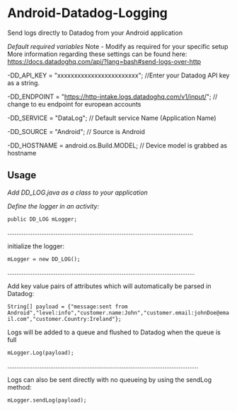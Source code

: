 # Android-Datadog-Logging
Send logs directly to Datadog from your Android application 

*Default required variables*
Note - Modify as required for your specific setup
More information regarding these settings can be found here:
https://docs.datadoghq.com/api/?lang=bash#send-logs-over-http

-DD_API_KEY = "xxxxxxxxxxxxxxxxxxxxxxxx";                            //Enter your Datadog API key as a string.

-DD_ENDPOINT = "https://http-intake.logs.datadoghq.com/v1/input/";   // change to eu endpoint for european accounts

-DD_SERVICE = "DataLog";                                             // Default service Name (Application Name)

-DD_SOURCE = "Android";                                              // Source is Android

-DD_HOSTNAME = android.os.Build.MODEL;                               // Device model is grabbed as hostname


Usage
------------------------

*Add DD_LOG.java as a class to your application*

*Define the logger in an activity:*

`public DD_LOG mLogger;`

........................................................................................................

initialize the logger:

`mLogger = new DD_LOG();`

.........................................................................................................

Add key value pairs of attributes which will automatically be parsed in Datadog:

`String[] payload = {"message:sent from Android","level:info","customer.name:John","customer.email:johnDoe@email.com","customer.Country:Ireland"};`

Logs will be added to a queue and flushed to Datadog when the queue is full

`mLogger.Log(payload);`

...........................................................................................................

Logs can also be sent directly with no queueing by using the sendLog method:

`mLogger.sendLog(payload);`

